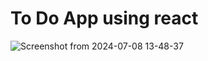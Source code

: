 # To Do App using react

![Screenshot from 2024-07-08 13-48-37](https://github.com/abdularhamkhan/toDoAppReact/assets/121820304/75af686d-3a90-44e2-b91a-4478576d1903)
